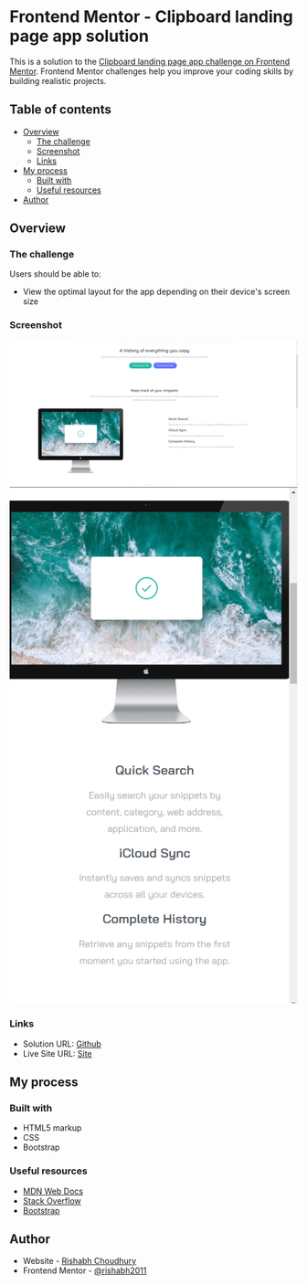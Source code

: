 # Frontend Mentor - Clipboard landing page app solution

This is a solution to the [Clipboard landing page app challenge on Frontend Mentor](https://www.frontendmentor.io/challenges/clipboard-landing-page-5cc9bccd6c4c91111378ecb9). Frontend Mentor challenges help you improve your coding skills by building realistic projects.

## Table of contents

- [Overview](#overview)
  - [The challenge](#the-challenge)
  - [Screenshot](#screenshot)
  - [Links](#links)
- [My process](#my-process)
  - [Built with](#built-with)
  - [Useful resources](#useful-resources)
- [Author](#author)

## Overview

### The challenge

Users should be able to:

- View the optimal layout for the app depending on their device's screen size

### Screenshot

![](./Desktop.png)
![](./Mobile.png)

### Links

- Solution URL: [Github](https://github.com/rishabh2011/Clipboard-landing-page)
- Live Site URL: [Site](https://rishabh2011.github.io/Clipboard-landing-page/)

## My process

### Built with

- HTML5 markup
- CSS 
- Bootstrap

### Useful resources

- [MDN Web Docs](https://developer.mozilla.org/en-US/)
- [Stack Overflow](https://stackoverflow.com/)
- [Bootstrap](https://getbootstrap.com/) 

## Author

- Website - [Rishabh Choudhury](https://github.com/rishabh2011)
- Frontend Mentor - [@rishabh2011](https://www.frontendmentor.io/profile/rishabh2011)
